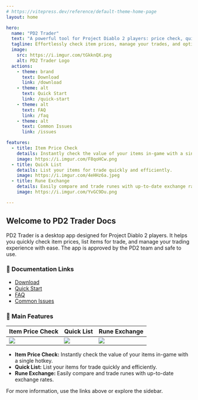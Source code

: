 ```yaml
---
# https://vitepress.dev/reference/default-theme-home-page
layout: home

hero:
  name: "PD2 Trader"
  text: "A powerful tool for Project Diablo 2 players: price check, quick list, and more!"
  tagline: Effortlessly check item prices, manage your trades, and optimize your PD2 experience.
  image:
    src: https://i.imgur.com/tGkknQX.png
    alt: PD2 Trader Logo
  actions:
    - theme: brand
      text: Download
      link: /download
    - theme: alt
      text: Quick Start
      link: /quick-start
    - theme: alt
      text: FAQ
      link: /faq
    - theme: alt
      text: Common Issues
      link: /issues

features:
  - title: Item Price Check
    details: Instantly check the value of your items in-game with a single hotkey.
    image: https://i.imgur.com/F8qoHCw.png
  - title: Quick List
    details: List your items for trade quickly and efficiently.
    image: https://i.imgur.com/4eHHz6a.jpeg
  - title: Rune Exchange
    details: Easily compare and trade runes with up-to-date exchange rates.
    image: https://i.imgur.com/YvGC9Du.png

---
```


## Welcome to PD2 Trader Docs

PD2 Trader is a desktop app designed for Project Diablo 2 players. It helps you quickly check item prices, list items for trade, and manage your trading experience with ease. The app is approved by the PD2 team and safe to use.

### 📄 Documentation Links
- [Download](./download.md)
- [Quick Start](./quick-start.md)
- [FAQ](./faq.md)
- [Common Issues](./issues.md)

### 🚀 Main Features

| Item Price Check | Quick List | Rune Exchange |
|------------------|------------|--------------|
| ![](https://i.imgur.com/F8qoHCw.png) | ![](https://i.imgur.com/4eHHz6a.jpeg) | ![](https://i.imgur.com/YvGC9Du.png) |

- **Item Price Check:** Instantly check the value of your items in-game with a single hotkey.
- **Quick List:** List your items for trade quickly and efficiently.
- **Rune Exchange:** Easily compare and trade runes with up-to-date exchange rates.

For more information, use the links above or explore the sidebar.

